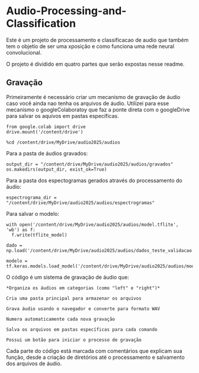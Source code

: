 # Audio-Processing-and-Classification

Este é um projeto de processamento e classificacao de audio que também tem o objetio de ser uma xposição e como funciona uma rede neural convolucional.

O projeto é dividido em quatro partes que serão expostas nesse readme.

## Gravação
Primeiramente é necessário criar um mecanismo de gravação de áudio caso você ainda nao tenha os arquivos de áudio. Utilizei para esse mecanismo o googleColaboratoy que faz a ponte direta com o googleDrive para salvar os aquivos em pastas específicas.

    from google.colab import drive
    drive.mount('/content/drive')

    %cd /content/drive/MyDrive/audio2025/audios

Para a pasta de áudios gravados:

    output_dir = "/content/drive/MyDrive/audio2025/audios/gravados"  
    os.makedirs(output_dir, exist_ok=True)

Para a pasta dos espectogramas gerados através do processamento do áudio:

    espectrograma_dir = "/content/drive/MyDrive/audio2025/audios/espectrogramas"

Para salvar o modelo:

    with open('/content/drive/MyDrive/audio2025/audios/model.tflite', 'wb') as f:
      f.write(tflite_model)

    dado = np.load('/content/drive/MyDrive/audio2025/audios/dados_teste_validacao.npz')

    modelo = tf.keras.models.load_model('/content/drive/MyDrive/audio2025/audios/modelo.keras')


O código é um sistema de gravação de áudio que:

    *Organiza os áudios em categorias (como "left" e "right")*

    Cria uma pasta principal para armazenar os arquivos

    Grava áudio usando o navegador e converte para formato WAV

    Numera automaticamente cada nova gravação

    Salva os arquivos em pastas específicas para cada comando

    Possui um botão para iniciar o processo de gravação

Cada parte do código está marcada com comentários que explicam sua função, desde a criação de diretórios até o processamento e salvamento dos arquivos de áudio.
